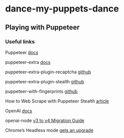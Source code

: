 # dance-my-puppets-dance
## Playing with Puppeteer

### Useful links

Puppeteer [docs](https://pptr.dev/)

puppeteer-extra [docs](https://www.npmjs.com/package/puppeteer-extra)

puppeteer-extra-plugin-recaptcha [github](https://github.com/berstend/puppeteer-extra/tree/39248f1f5deeb21b1e7eb6ae07b8ef73f1231ab9/packages/puppeteer-extra-plugin-recaptcha)

puppeteer-extra-plugin-stealth [github](https://github.com/berstend/puppeteer-extra/tree/39248f1f5deeb21b1e7eb6ae07b8ef73f1231ab9/packages/puppeteer-extra-plugin-stealth)

puppeteer-with-fingerprints [github](https://github.com/CheshireCaat/puppeteer-with-fingerprints)

How to Web Scrape with Puppeteer Stealth [article](https://www.zenrows.com/blog/puppeteer-stealth#what-is-puppeteer-extra)

OpenAI [docs](https://platform.openai.com/docs/api-reference)

openai-node [v3 to v4 Migration Guide](https://github.com/openai/openai-node/discussions/217)

Chrome’s Headless mode [gets an upgrade](https://developer.chrome.com/articles/new-headless/)